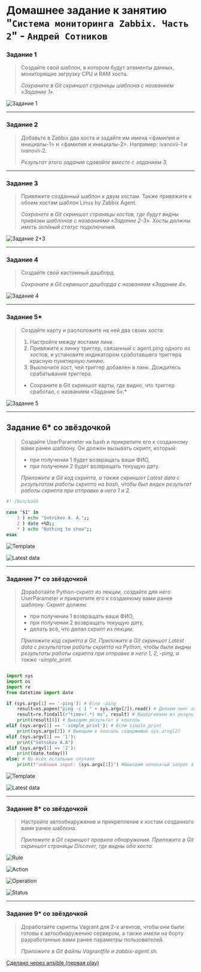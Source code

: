 # Домашнее задание к занятию "`Система мониторинга Zabbix. Часть 2`" - `Андрей Сотников`

### Задание 1

> Создайте свой шаблон, в котором будут элементы данных, мониторящие загрузку CPU и RAM хоста.
>
> *Сохраните в Git скриншот страницы шаблона с названием «Задание 1».*

![Задание 1](img/%D0%97%D0%B0%D0%B4%D0%B0%D0%BD%D0%B8%D0%B5%201.png)

---

### Задание 2

> Добавьте в Zabbix два хоста и задайте им имена <фамилия и инициалы-1> и <фамилия и инициалы-2>. Например: ivanovii-1 и ivanovii-2.
>
> *Результат этого задания сдавайте вместе с заданием 3.*

---

### Задание 3

> Привяжите созданный шаблон к двум хостам. Также привяжите к обоим хостам шаблон Linux by Zabbix Agent.
>
> *Сохраните в Git скриншот страницы хостов, где будут видны привязки шаблонов с названиями «Задание 2-3». Хосты должны иметь зелёный статус подключения.*

![Задание 2+3](img/%D0%97%D0%B0%D0%B4%D0%B0%D0%BD%D0%B8%D0%B5%202+3.png)

---

### Задание 4

> Создайте свой кастомный дашборд.
>
> *Сохраните в Git скриншот дашборда с названием «Задание 4».*

![Задание 4](img/%D0%97%D0%B0%D0%B4%D0%B0%D0%BD%D0%B8%D0%B5%204.png)

---

### Задание 5*

> Создайте карту и расположите на ней два своих хоста:
>
> 1. Настройте между хостами линк.
> 2. Привяжите к линку триггер, связанный с agent.ping одного из хостов, и установите индикатором сработавшего триггера красную пунктирную линию.
> 3. Выключите хост, чей триггер добавлен в линк. Дождитесь срабатывания триггера.
>
> * Сохраните в Git скриншот карты, где видно, что триггер сработал, с названием «Задание 5».*

![Задание 5](img/%D0%97%D0%B0%D0%B4%D0%B0%D0%BD%D0%B8%D0%B5%205.png)

---

## Задание 6* со звёздочкой

> Создайте UserParameter на bash и прикрепите его к созданному вами ранее шаблону. Он должен вызывать скрипт, который:
>
> * при получении 1 будет возвращать ваши ФИО,
> * при получении 2 будет возвращать текущую дату.
>
> *Приложите в Git код скрипта, а также скриншот Latest data с результатом работы скрипта на bash, чтобы был виден результат работы скрипта при отправке в него 1 и 2.*

``` bash
#! /bin/bash

case "$1" in
    1 ) echo "Sotnikov A. A.";;
    2 ) date +%D;;
    * ) echo "Nothing to show";;
esac

```

![Template](img/6_Template.png)  

![Latest data](img/6_Latest_data.png)

 ---

### Задание 7* со звёздочкой

> Доработайте Python-скрипт из лекции, создайте для него UserParameter и прикрепите его к созданному вами ранее шаблону.
> Скрипт должен:
>
> * при получении 1 возвращать ваши ФИО,
> * при получении 2 возвращать текущую дату,
> * делать всё, что делал скрипт из лекции.
>
> *Приложите код скрипта в Git. Приложите в Git скриншот Latest data с результатом работы скрипта на Python, чтобы были видны результаты работы скрипта при отправке в него 1, 2, -ping, а также -simple_print.*

``` python

import sys
import os
import re
from datetime import date

if (sys.argv[1] == '-ping'): # Если -ping
    result=os.popen("ping -c 1 " + sys.argv[2]).read() # Делаем пинг по заданному адресу
    result=re.findall(r"time=(.*) ms", result) # Выдёргиваем из результата время
    print(result[0]) # Выводим результат в консоль
elif (sys.argv[1] == '-simple_print'): # Если simple_print
    print(sys.argv[2]) # Выводим в консоль содержимое sys.arvg[2]
elif (sys.argv[1] == '1'):
    print("Sotnikov A.A")
elif (sys.argv[1] == '2'):
    print(date.today())
else: # Во всех остальных случаях
    print(f"unknown input: {sys.argv[1]}") #Выводим непонятый запрос в консоль
```

![Template](img/7_Template.png)

![Latest data](img/7_latest_data.png)

 ---

### Задание 8* со звёздочкой

> Настройте автообнаружение и прикрепление к хостам созданного вами ранее шаблона.
>
> *Приложите в Git скриншот правила обнаружения. Приложите в Git скриншот страницы Discover, где видны оба хоста.*

![Rule](img/8_Discovery_rule.png)

![Action](img/8_Actions_Action.png)

![Operation](img/8_Actions_Operations.png)

![Status](img/8_Status.png)

 ---

### Задание 9* со звёздочкой

> Доработайте скрипты Vagrant для 2-х агентов, чтобы они были готовы к автообнаружению сервером, а также имели на борту разработанные вами ранее параметры пользователей.
>
> *Приложите в Git файлы Vagrantfile и zabbix-agent.sh.*

[Сделано через ansible (первая play)](ansible/playbook.yaml)
